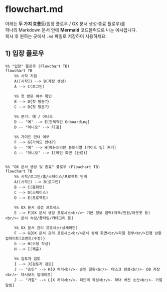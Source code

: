 # flowchart.md

아래는 **두 가지 흐름도**(입장 플로우 / OX 문서 생성·종료 플로우)를  
하나의 Markdown 문서 안에 **Mermaid** 코드블럭으로 나눈 예시입니다.  
복사 후 원하는 곳에서 `.md` 파일로 저장하여 사용하세요.  

## 1) 입장 플로우

```mermaid
%% "입장" 플로우 (Flowchart TB)
flowchart TB
    %% 시작 지점
    A([시작]) --> B(계정 생성)
    A --> C(로그인)
    
    %% 첫 방문 여부 확인
    B --> D{첫 방문?}
    C --> D{첫 방문?}
    
    %% 분기: 예 / 아니오
    D -- "예" --> E[전체적인 Onboarding]
    D -- "아니오" --> F[홈]
    
    %% 가이드 안내 여부
    F --> G{가이드 안내?}
    G -- "예" --> H[메뉴드리븐 튜토리얼 (가이드 팁) 켜기]
    G -- "아니오" --> I[메인 화면 (완료)]


%% "OX 문서 생성 및 종료" 플로우 (Flowchart TB)
flowchart TB
    %% 시작/로그인/홈/스페이스/프로젝트 단계
    A([시작]) --> B(로그인)
    B --> C(홈화면)
    C --> D(스페이스)
    D --> E(프로젝트)

    %% OX 문서 생성 프로세스
    E --> F[OX 문서 생성 프로세스<br/>─ 기본 정보 입력(제목/인원/아웃풋 등)<br/>─ 문서 속성/폼타임/카테고리 등]

    %% OX 문서 관리 프로세스(상세화면)
    F --> G{OX 문서 관리 프로세스<br/>문서 상세 화면<br/>파일 첨부<br/>진행 상황 업데이트(코멘트/수정)}
    G --> H(수정 작성)
    H --> I(제출)
    
    %% 검토자 검토
    I --> J{검토자 검토}
    J -- "승인" --> K[O 처리<br/>- 승인 일원<br/>- 태스크 완료<br/>- DB 저장<br/>- 대시보드 업데이트]
    J -- "거절" --> L[X 처리<br/>- 피드백 작성<br/>- 확대 버전 소산<br/>- 거절 알림]